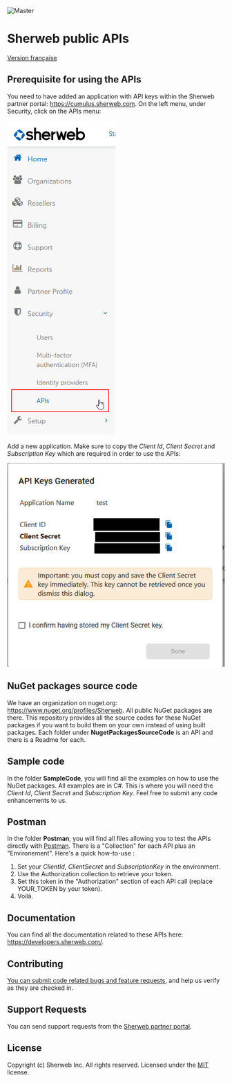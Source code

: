 ![Master](https://github.com/sherweb/Public-Apis/workflows/Master/badge.svg)

# Sherweb public APIs

[Version française](LISEZMOI.md)

## Prerequisite for using the APIs

You need to have added an application with API keys within the Sherweb partner portal: https://cumulus.sherweb.com. On the left menu, under Security, click on the APIs menu:

![Menu in partner portal to create API keys](docs/ApiKeysMenu.png)

Add a new application. Make sure to copy the *Client Id*, *Client Secret* and *Subscription Key* which are required in order to use the APIs:

![Windows to copy over all the required information to connect to the APIs](docs/ApiInformations.png)

## NuGet packages source code

We have an organization on nuget.org: https://www.nuget.org/profiles/Sherweb. All public NuGet packages are there. This repository provides all the source codes for these NuGet packages if you want to build them on your own instead of using built packages. Each folder under **NugetPackagesSourceCode** is an API and there is a Readme for each.

## Sample code

In the folder **SampleCode**, you will find all the examples on how to use the NuGet packages. All examples are in C#. This is where you will need the *Client Id*, *Client Secret* and *Subscription Key*. Feel free to submit any code enhancements to us.

## Postman
In the folder **Postman**, you will find all files allowing you to test the APIs directly with [Postman](https://www.postman.com/). There is a "Collection" for each API plus an "Environement". Here's a quick how-to-use :
1. Set your *ClientId*, *ClientSecret* and *SubscriptionKey* in the environment.
2. Use the Authorization collection to retrieve your token.
3. Set this token in the "Authorization" section of each API call (replace YOUR_TOKEN by your token).
4. Voilà.

## Documentation

You can find all the documentation related to these APIs here: https://developers.sherweb.com/.

## Contributing

[You can submit code related bugs and feature requests](https://github.com/sherweb/Public-Apis/issues), and help us verify as they are checked in.

## Support Requests

You can send support requests from the  [Sherweb partner portal](https://cumulus.sherweb.com/nexus/redirect/support?ticket=new).

## License

Copyright (c) Sherweb Inc. All rights reserved.
Licensed under the [MIT](LICENSE.txt) license.
